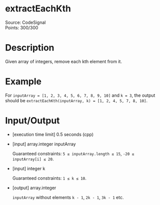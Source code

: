 # extractEachKth
Source: CodeSignal <br>
Points: 300/300

# Description

Given array of integers, remove each kth element from it.

# Example

For `inputArray = [1, 2, 3, 4, 5, 6, 7, 8, 9, 10]` and `k = 3`, the output should be
`extractEachKth(inputArray, k) = [1, 2, 4, 5, 7, 8, 10]`.

# Input/Output

* [execution time limit] 0.5 seconds (cpp)

* [input] array.integer inputArray

  Guaranteed constraints:
  `5 ≤ inputArray.length ≤ 15`,
  `-20 ≤ inputArray[i] ≤ 20`.

* [input] integer k

  Guaranteed constraints:
  `1 ≤ k ≤ 10`.

* [output] array.integer

  `inputArray` without elements `k - 1`, `2k - 1`, `3k - 1` etc.
